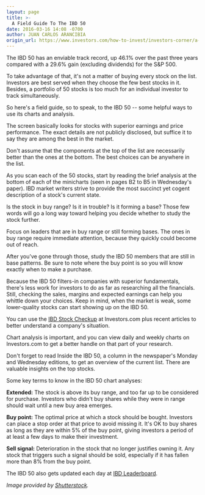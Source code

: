 ```yaml
---
layout: page
title: >-
  A Field Guide To The IBD 50
date: 2016-03-16 14:08 -0700
author: JUAN CARLOS ARANCIBIA
origin_url: https://www.investors.com/how-to-invest/investors-corner/a-field-guide-to-the-ibd-50/
---
```


The IBD 50 has an enviable track record, up 46.1% over the past three years compared with a 29.6% gain (excluding dividends) for the S&P 500.

To take advantage of that, it's not a matter of buying every stock on the list. Investors are best served when they choose the few best stocks in it. Besides, a portfolio of 50 stocks is too much for an individual investor to track simultaneously.

So here's a field guide, so to speak, to the IBD 50 -- some helpful ways to use its charts and analysis.

The screen basically looks for stocks with superior earnings and price performance. The exact details are not publicly disclosed, but suffice it to say they are among the best in the market.

Don't assume that the components at the top of the list are necessarily better than the ones at the bottom. The best choices can be anywhere in the list.

As you scan each of the 50 stocks, start by reading the brief analysis at the bottom of each of the minicharts (seen in pages B2 to B5 in Wednesday's paper). IBD market writers strive to provide the most succinct yet cogent description of a stock's current state.

Is the stock in buy range? Is it in trouble? Is it forming a base? Those few words will go a long way toward helping you decide whether to study the stock further.

Focus on leaders that are in buy range or still forming bases. The ones in buy range require immediate attention, because they quickly could become out of reach.

After you've gone through those, study the IBD 50 members that are still in base patterns. Be sure to note where the buy point is so you will know exactly when to make a purchase.

Because the IBD 50 filters-in companies with superior fundamentals, there's less work for investors to do as far as researching all the financials. Still, checking the sales, margins and expected earnings can help you whittle down your choices. Keep in mind, when the market is weak, some lower-quality stocks can start showing up on the IBD 50.

You can use the [IBD Stock Checkup](http://research.investors.com/stock-checkup/) at Investors.com plus recent articles to better understand a company's situation.

Chart analysis is important, and you can view daily and weekly charts on Investors.com to get a better handle on that part of your research.

Don't forget to read Inside the IBD 50, a column in the newspaper's Monday and Wednesday editions, to get an overview of the current list. There are valuable insights on the top stocks.

Some key terms to know in the IBD 50 chart analyses:

**Extended:** The stock is above its buy range, and too far up to be considered for purchase. Investors who didn't buy shares while they were in range should wait until a new buy area emerges.

**Buy point:** The optimal price at which a stock should be bought. Investors can place a stop order at that price to avoid missing it. It's OK to buy shares as long as they are within 5% of the buy point, giving investors a period of at least a few days to make their investment.

**Sell signal:** Deterioration in the stock that no longer justifies owning it. Any stock that triggers such a signal should be sold, especially if it has fallen more than 8% from the buy point.

The IBD 50 also gets updated each day at [IBD Leaderboard](http://leaderboard.investors.com/ibd50/fulllist/).

_Image provided by [Shutterstock](http://www.shutterstock.com)._
